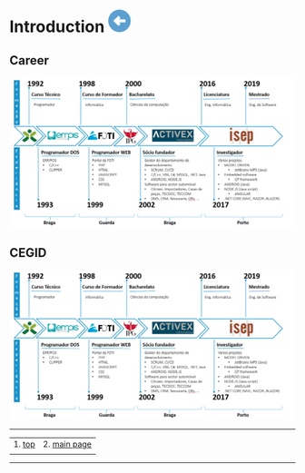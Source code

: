 # Introduction [![back](/assets/back.svg)](../README.md) 

## Career

![career](./assets/past.png)

## CEGID

![cegid](./assets/past.png)

- - -
|     |     |
| --- | --- |
| 1. [top](#introduction) | 2. [main page](/README.md) |
|     |     |
- - -


